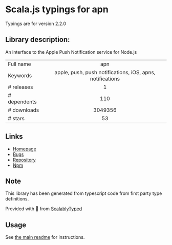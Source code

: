 
# Scala.js typings for apn

Typings are for version 2.2.0

## Library description:
An interface to the Apple Push Notification service for Node.js

|                    |                 |
| ------------------ | :-------------: |
| Full name          | apn |
| Keywords           | apple, push, push notifications, iOS, apns, notifications |
| # releases         | 1 |
| # dependents       | 110 |
| # downloads        | 3049356 |
| # stars            | 53 |

## Links
- [Homepage](https://github.com/node-apn/node-apn#readme)
- [Bugs](https://github.com/node-apn/node-apn/issues)
- [Repository](https://github.com/node-apn/node-apn)
- [Npm](https://www.npmjs.com/package/apn)
    


## Note
This library has been generated from typescript code from first party type definitions.

Provided with :purple_heart: from [ScalablyTyped](https://github.com/oyvindberg/ScalablyTyped)

## Usage
See [the main readme](../../readme.md) for instructions.


